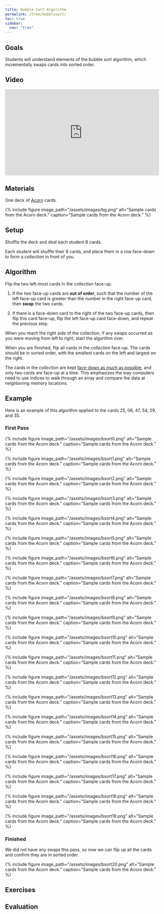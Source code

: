 ```yaml
---
title: Bubble Sort Algorithm
permalink: /tree/bubblesort/
toc: true
sidebar:
  nav: "tree"
---
```


## Goals

Students will understand elements of the bubble sort algorithm, which incrementally
swaps cards into sorted order.

## Video

<style>.embed-container { position: relative; padding-bottom: 56.25%; height: 0; overflow: hidden; max-width: 100%; } .embed-container iframe, .embed-container object, .embed-container embed { position: absolute; top: 0; left: 0; width: 100%; height: 100%; }</style><div class='embed-container'><iframe src='https://www.youtube.com/embed//N8AKXGRIlEU' frameborder='0' allowfullscreen></iframe></div>

## Materials

One deck of [Acorn]({{site.baseurl}}/tree) cards.

{% include figure image_path="/assets/images/bg.png" alt="Sample cards from the Acorn deck." caption="Sample cards from the Acorn deck." %}

## Setup

Shuffle the deck and deal each student 8 cards.

Each student will shuffle their 8 cards, and place them
in a row face-down to form a *collection* in front of you.

## Algorithm

Flip the two left-most cards in the
*collection* face-up.

1. If the two face-up cards are **out of order**, such that the number of the left face-up
card is greater than the number in the right face-up card, then **swap** the two cards.

2. If there is a face-down card to the right of the two face-up cards, then flip this card face-up,
  flip the left face-up card face-down, and repeat the previous step.

When you reach the right side of the collection, if any swaps occurred as you
were moving from left to right, start the algorithm over.

When you are finished, flip all cards in the *collection* face-up. The cards
should be in sorted order, with the smallest cards on the left and largest on the right.

The cards in the *collection* are kept
[face-down as much as possible](https://dl.acm.org/doi/10.1145/3287324.3293797), and only two cards
are face-up at a time. This emphasizes the way computers need to use indices to walk
through an array and compare the data at neighboring memory locations.

## Example

Here is an example of this algorithm applied to the cards 25, 06, 47, 54, 29, and 35.

### First Pass

{% include figure image_path="/assets/images/bsort0.png" alt="Sample cards from the Acorn deck." caption="Sample cards from the Acorn deck." %}

{% include figure image_path="/assets/images/bsort1.png" alt="Sample cards from the Acorn deck." caption="Sample cards from the Acorn deck." %}

{% include figure image_path="/assets/images/bsort2.png" alt="Sample cards from the Acorn deck." caption="Sample cards from the Acorn deck." %}

{% include figure image_path="/assets/images/bsort3.png" alt="Sample cards from the Acorn deck." caption="Sample cards from the Acorn deck." %}

{% include figure image_path="/assets/images/bsort4.png" alt="Sample cards from the Acorn deck." caption="Sample cards from the Acorn deck." %}

{% include figure image_path="/assets/images/bsort5.png" alt="Sample cards from the Acorn deck." caption="Sample cards from the Acorn deck." %}

{% include figure image_path="/assets/images/bsort6.png" alt="Sample cards from the Acorn deck." caption="Sample cards from the Acorn deck." %}

{% include figure image_path="/assets/images/bsort7.png" alt="Sample cards from the Acorn deck." caption="Sample cards from the Acorn deck." %}

{% include figure image_path="/assets/images/bsort8.png" alt="Sample cards from the Acorn deck." caption="Sample cards from the Acorn deck." %}

{% include figure image_path="/assets/images/bsort9.png" alt="Sample cards from the Acorn deck." caption="Sample cards from the Acorn deck." %}

{% include figure image_path="/assets/images/bsort10.png" alt="Sample cards from the Acorn deck." caption="Sample cards from the Acorn deck." %}

{% include figure image_path="/assets/images/bsort11.png" alt="Sample cards from the Acorn deck." caption="Sample cards from the Acorn deck." %}

{% include figure image_path="/assets/images/bsort12.png" alt="Sample cards from the Acorn deck." caption="Sample cards from the Acorn deck." %}

{% include figure image_path="/assets/images/bsort13.png" alt="Sample cards from the Acorn deck." caption="Sample cards from the Acorn deck." %}

{% include figure image_path="/assets/images/bsort14.png" alt="Sample cards from the Acorn deck." caption="Sample cards from the Acorn deck." %}

{% include figure image_path="/assets/images/bsort15.png" alt="Sample cards from the Acorn deck." caption="Sample cards from the Acorn deck." %}

{% include figure image_path="/assets/images/bsort16.png" alt="Sample cards from the Acorn deck." caption="Sample cards from the Acorn deck." %}

{% include figure image_path="/assets/images/bsort17.png" alt="Sample cards from the Acorn deck." caption="Sample cards from the Acorn deck." %}

{% include figure image_path="/assets/images/bsort18.png" alt="Sample cards from the Acorn deck." caption="Sample cards from the Acorn deck." %}

{% include figure image_path="/assets/images/bsort19.png" alt="Sample cards from the Acorn deck." caption="Sample cards from the Acorn deck." %}

### Finished

We did not have any swaps this pass, so now we can flip up all the cards and confirm they are in sorted order.

{% include figure image_path="/assets/images/bsort20.png" alt="Sample cards from the Acorn deck." caption="Sample cards from the Acorn deck." %}

## Exercises

## Evaluation
